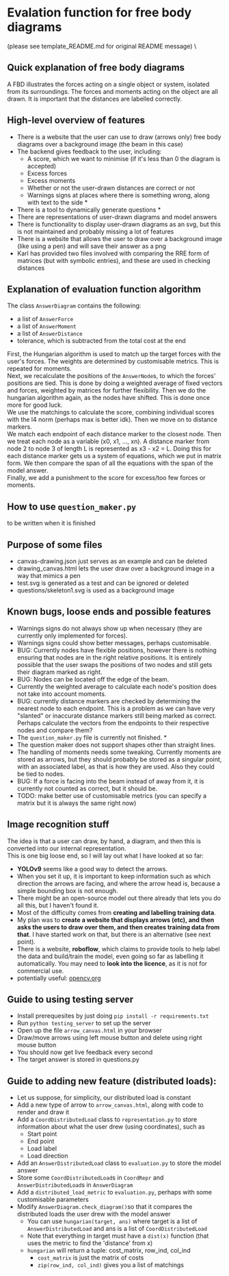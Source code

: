 # Evalation function for free body diagrams
(please see template_README.md for original README message) \

## Quick explanation of free body diagrams
A FBD illustrates the forces acting on a single object or system, isolated from its surroundings. The forces and moments acting on the object are all drawn. It is important that the distances are labelled correctly.

## High-level overview of features
- There is a website that the user can use to draw (arrows only) free body diagrams over a background image (the beam in this case)
- The backend gives feedback to the user, including:
   - A score, which we want to minimise (if it's less than 0 the diagram is accepted)
   - Excess forces
   - Excess moments
   - Whether or not the user-drawn distances are correct or not
   - Warnings signs at places where there is something wrong, along with text to the side *
- There is a tool to dynamically generate questions *
- There are representations of user-drawn diagrams and model answers
- There is functionality to display user-drawn diagrams as an svg, but this is not maintained and probably missing a lot of features
- There is a website that allows the user to draw over a background image (like using a pen) and will save their answer as a png
- Karl has provided two files involved with comparing the RRE form of matrices (but with symbolic entries), and these are used in checking distances

## Explanation of evaluation function algorithm
The class `AnswerDiagram` contains the following:
- a list of `AnswerForce`
- a list of `AnswerMoment`
- a list of `AnswerDistance`
- tolerance, which is subtracted from the total cost at the end

First, the Hungarian algorithm is used to match up the target forces with the user's forces. The weights are determined by customisable metrics. This is repeated for moments. \
Next, we recalculate the positions of the `AnswerNode`s, to which the forces' positions are tied. This is done by doing a weighted average of fixed vectors and forces, weighted by matrices for further flexibility. Then we do the hungarian algorithm again, as the nodes have shifted. This is done once more for good luck. \
We use the matchings to calculate the score, combining individual scores with the l4 norm (perhaps max is better idk). Then we move on to distance markers. \
We match each endpoint of each distance marker to the closest node. Then we treat each node as a variable (x0, x1, ..., xn). A distance marker from node 2 to node 3 of length L is represented as x3 - x2 = L. Doing this for each distance marker gets us a system of equations, which we put in matrix form. We then compare the span of all the equations with the span of the model answer. \
Finally, we add a punishment to the score for excess/too few forces or moments.


## How to use `question_maker.py`
to be written when it is finished

## Purpose of some files
- canvas-drawing.json just serves as an example and can be deleted
- drawing_canvas.html lets the user draw over a background image in a way that mimics a pen
- test.svg is generated as a test and can be ignored or deleted
- questions/skeleton1.svg is used as a background image

## Known bugs, loose ends and possible features
- Warnings signs do not always show up when necessary (they are currently only implemented for forces).
- Warnings signs could show better messages, perhaps customisable.
- BUG: Currently nodes have flexible positions, however there is nothing ensuring that nodes are in the right relative positions. It is entirely possible that the user swaps the positions of two nodes and still gets their diagram marked as right.
- BUG: Nodes can be located off the edge of the beam.
- Currently the weighted average to calculate each node's position does not take into account moments.
- BUG: currently distance markers are checked by determining the nearest node to each endpoint. This is a problem as we can have very "slanted" or inaccurate distance markers still being marked as correct. Perhaps calculate the vectors from the endpoints to their respective nodes and compare them?
- The `question_maker.py` file is currently not finished. *
- The question maker does not support shapes other than straight lines.
- The handling of moments needs some tweaking. Currently moments are stored as arrows, but they should probably be stored as a singular point, with an associated label, as that is how they are used. Also they could be tied to nodes.
- BUG: If a force is facing into the beam instead of away from it, it is currently not counted as correct, but it should be.
- TODO: make better use of customisable metrics (you can specify a matrix but it is always the same right now)

## Image recognition stuff
The idea is that a user can draw, by hand, a diagram, and then this is converted into our internal representation. \
This is one big loose end, so I will lay out what I have looked at so far:
 - **YOLOv9** seems like a good way to detect the arrows.
 - When you set it up, it is important to keep information such as which direction the arrows are facing, and where the arrow head is, because a simple bounding box is not enough.
 - There might be an open-source model out there already that lets you do all this, but I haven't found it.
 - Most of the difficulty comes from **creating and labelling training data**.
 - My plan was to **create a website that displays arrows (etc), and then asks the users to draw over them, and then creates training data from that**. I have started work on that, but there is an alternative (see next point).
 - There is a website, **roboflow**, which claims to provide tools to help label the data and build/train the model, even going so far as labelling it automatically. You may need to **look into the licence**, as it is not for commercial use.
 - potentially useful: [opencv.org](https://opencv.org/)

## Guide to using testing server
- Install prerequesites by just doing `pip install -r requirements.txt`
- Run `python testing_server` to set up the server
- Open up the file `arrow_canvas.html` in your browser
- Draw/move arrows using left mouse button and delete using right mouse button
- You should now get live feedback every second
- The target answer is stored in questions.py

## Guide to adding new feature (distributed loads):
- Let us suppose, for simplicity, our distributed load is constant
- Add a new type of arrow to `arrow_canvas.html`, along with code to render and draw it
- Add a `CoordDistributedLoad` class to `representation.py` to store information about what the user drew (using coordinates), such as
   - Start point
   - End point
   - Load label
   - Load direction
- Add an `AnswerDistributedLoad` class to `evaluation.py` to store the model answer
- Store some `CoordDistributedLoad`s in `CoordRepr` and  `AnswerDistributedLoad`s in `AnswerDiagram`
- Add a `distributed_load_metric` to `evaluation.py`, perhaps with some customisable parameters
- Modify `AnswerDiagram.check_diagram()`so that it compares the distributed loads the user drew with the model answer
   - You can use `hungarian(target, ans)` where target is a list of `AnswerDistributedLoad` and ans is a list of `CoordDistributedLoad`
   - Note that everything in target must have a `dist(x)` function (that uses the metric to find the 'distance' from x)
   - `hungarian` will return a tuple: cost_matrix, row_ind, col_ind
      - `cost_matrix` is just the matrix of costs
      - `zip(row_ind, col_ind)` gives you a list of matchings
